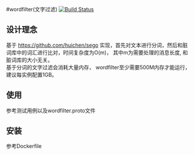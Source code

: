 #wordfilter(文字过滤)
[![Build Status](https://travis-ci.org/gonet2/wordfilter.svg?branch=master)](https://travis-ci.org/gonet2/wordfilter)

## 设计理念
基于 https://github.com/huichen/sego 实现，首先对文本进行分词，然后和脏词库中的词汇进行比对，时间复杂度为O(m)， 其中m为需要处理的消息长度, 和脏词库的大小无关。              
基于分词的文字过滤会消耗大量内存， wordfilter至少需要500M内存才能运行，建议每实例配置1GB。

## 使用
参考测试用例以及wordfilter.proto文件

## 安装
参考Dockerfile
